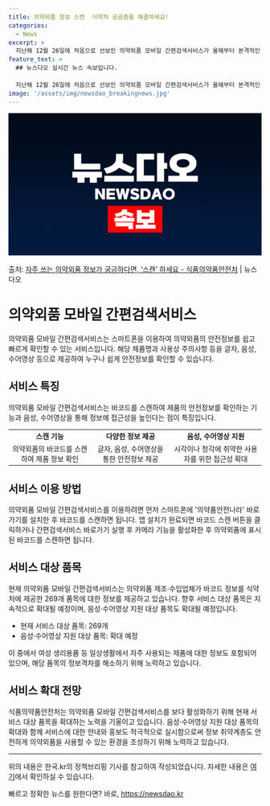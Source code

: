 ```yaml
---
title: 의약외품 정보 스캔  식약처 궁금증을 해결하세요!
categories:
  - News
excerpt: >
  지난해 12월 26일에 처음으로 선보인 의약외품 모바일 간편검색서비스가 올해부터 본격적인 서비스를 시작했다.…
feature_text: >
  ## 뉴스다오 실시간 뉴스 속보입니다.

  지난해 12월 26일에 처음으로 선보인 의약외품 모바일 간편검색서비스가 올해부터 본격적인 서비스를 시작했다.…
image: '/assets/img/newsdao_breakingnews.jpg'
---
```


![뉴스다오 속보](/assets/img/newsdao_breakingnews.jpg)

<p>출처: <a href="https://newsdao.kr/3166" rel="dofollow">자주 쓰는 의약외품 정보가 궁금하다면, ‘스캔’ 하세요 - 식품의약품안전처</a> | 뉴스다오</p>

<h1>의약외품 모바일 간편검색서비스</h1>
<p data-ke-size="size16">의약외품 모바일 간편검색서비스는 스마트폰을 이용하여 의약외품의 안전정보를 쉽고 빠르게 확인할 수 있는 서비스입니다. 해당 제품명과 사용상 주의사항 등을 글자, 음성, 수어영상 등으로 제공하여 누구나 쉽게 안전정보를 확인할 수 있습니다.</p>

<h2 data-ke-size="size26">서비스 특징</h2>
<p data-ke-size="size16">의약외품 모바일 간편검색서비스는 바코드를 스캔하여 제품의 안전정보를 확인하는 기능과 음성, 수어영상을 통해 정보에 접근성을 높인다는 점이 특징입니다.</p>
<table>
  <tbody>
    <tr>
      <td style="text-align: center; height: 17px;"><b>스캔 기능</b></td>
      <td style="text-align: center; height: 17px;"><b>다양한 정보 제공</b></td>
      <td style="text-align: center; height: 17px;"><b>음성, 수어영상 지원</b></td>
    </tr>
    <tr>
      <td style="text-align: center; height: 17px;">의약외품의 바코드를 스캔하여 제품 정보 확인</td>
      <td style="text-align: center; height: 17px;">글자, 음성, 수어영상을 통한 안전정보 제공</td>
      <td style="text-align: center; height: 17px;">시각이나 청각에 취약한 사용자를 위한 접근성 확대</td>
    </tr>
  </tbody>
</table>

<h2 data-ke-size="size26">서비스 이용 방법</h2>
<p data-ke-size="size16">의약외품 모바일 간편검색서비스를 이용하려면 먼저 스마트폰에 '의약품안전나라' 바로가기를 설치한 후 바코드를 스캔하면 됩니다. 앱 설치가 완료되면 바코드 스캔 버튼을 클릭하거나 간편검색서비스 바로가기 실행 후 카메라 기능을 활성화한 후 의약외품에 표시된 바코드를 스캔하면 됩니다.</p>

<h2 data-ke-size="size26">서비스 대상 품목</h2>
<p data-ke-size="size16">현재 의약외품 모바일 간편검색서비스는 의약외품 제조·수입업체가 바코드 정보를 식약처에 제공한 269개 품목에 대한 정보를 제공하고 있습니다. 향후 서비스 대상 품목은 지속적으로 확대될 예정이며, 음성·수어영상 지원 대상 품목도 확대될 예정입니다.</p>
<ul>
  <li>현재 서비스 대상 품목: 269개</li>
  <li>음성·수어영상 지원 대상 품목: 확대 예정</li>
</ul>
<p data-ke-size="size16">이 중에서 여성 생리용품 등 일상생활에서 자주 사용되는 제품에 대한 정보도 포함되어 있으며, 해당 품목의 정보격차를 해소하기 위해 노력하고 있습니다.</p>

<h2 data-ke-size="size26">서비스 확대 전망</h2>
<p data-ke-size="size16">식품의약품안전처는 의약외품 모바일 간편검색서비스를 보다 활성화하기 위해 현재 서비스 대상 품목을 확대하는 노력을 기울이고 있습니다. 음성·수어영상 지원 대상 품목의 확대와 함께 서비스에 대한 안내와 홍보도 적극적으로 실시함으로써 정보 취약계층도 안전하게 의약외품을 사용할 수 있는 환경을 조성하기 위해 노력하고 있습니다.</p>

<hr>
<p data-ke-size="size16">위의 내용은 한국.kr의 정책브리핑 기사를 참고하여 작성되었습니다. 자세한 내용은 <a href="https://newsdao.kr/3166">여기</a>에서 확인하실 수 있습니다.</p> 

빠르고 정확한 뉴스를 원한다면? 바로, <a href="https://newsdao.kr" rel="dofollow">https://newsdao.kr</a>


